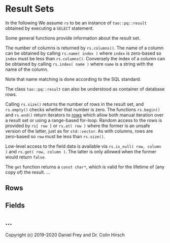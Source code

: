 # Result Sets

In the following We assume `rs` to be an instance of `tao::pq::result` obtained by executing a `SELECT` statement.

Some general functions provide information about the result set.

The number of columns is returned by `rs.columns()`.
The name of a column can be obtained by calling `rs.name( index )` where `index` is zero-based so `index` must be less than `rs.columns()`.
Conversely the index of a column can be obtained by calling `rs.index( name )` where `name` is a string with the name of the column.

Note that name matching is done according to the SQL standard.

The class `tao::pq::result` can also be understood as container of database rows.

Calling `rs.size()` returns the number of rows in the result set, and `rs.empty()` checks whether that number is zero.
The functions `rs.begin()` and `rs.end()` return iterators to [rows](#rows) which allow both manual iteration over a result set or using a range-based for-loop.
Random access to the rows is provided by `rs[ row ]` or `rs.at( row )` where the former is an unsafe version of the latter, just as for `std::vector`.
As with columns, rows are zero-based so `row` must be less than `rs.size()`.

Low-level access to the field data is available via `rs.is_null( row, column )` and `rs.get( row, column )`.
The latter is only allowed when the former would return `false`.

The `get` function returns a `const char*`, which is valid for the lifetime of (any copy of) the result.
...

## Rows

## Fields

## ...

Copyright (c) 2019-2020 Daniel Frey and Dr. Colin Hirsch
